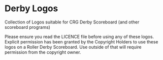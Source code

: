 Derby Logos
=====

Collection of Logos suitable for CRG Derby Scoreboard (and other
scoreboard programs)

Please ensure you read the LICENCE file before using any of these logos.
Explicit permission has been granted by the Copyright Holders to use these
logos on a Roller Derby Scoreboard. Use outside of that will require permission
from the copyright owner.
